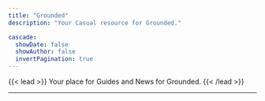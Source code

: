```yaml
---
title: "Grounded"
description: "Your Casual resource for Grounded."

cascade:
  showDate: false
  showAuthor: false
  invertPagination: true
---
```


{{< lead >}}
Your place for Guides and News for Grounded.
{{< /lead >}}


---
